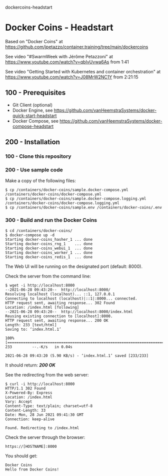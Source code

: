 dockercoins-headstart
# Docker Coins - Headstart

Based on "Docker Coins" at https://github.com/jpetazzo/container.training/tree/main/dockercoins

See video "#SwarmWeek with Jérôme Petazzoni" at https://www.youtube.com/watch?v=qbIvUvwa6As from 1:41

See video "Getting Started with Kubernetes and container orchestration" at https://www.youtube.com/watch?v=J08MrW2NC1Y from 2:21:15

## 100 - Prerequisites

- Git Client (optional)
- Docker Engine, see https://github.com/vanHeemstraSystems/docker-quick-start-headstart
- Docker Compose, see https://github.com/vanHeemstraSystems/docker-compose-headstart

## 200 - Installation

### 100 - Clone this repository

### 200 - Use sample code

Make a copy of the following files:

```
$ cp /containers/docker-coins/sample.docker-compose.yml /containers/docker-coins/docker-compose.yml
$ cp /containers/docker-coins/sample.docker-compose.logging.yml /containers/docker-coins/docker-compose.logging.yml
$ cp /containers/docker-coins/sample.env /containers/docker-coins/.env
```

### 300 - Build and run the Docker Coins

```
$ cd /containers/docker-coins/
$ docker-compose up -d
Starting docker-coins_hasher_1 ... done
Starting docker-coins_rng_1    ... done
Starting docker-coins_webui_1  ... done
Starting docker-coins_worker_1 ... done
Starting docker-coins_redis_1  ... done
```

The Web UI will be running on the designated port (default: 8000).

Check the server from the command line:

```
$ wget -i http://localhost:8000
--2021-06-28 09:43:20--  http://localhost:8000/
Resolving localhost (localhost)... ::1, 127.0.0.1
Connecting to localhost (localhost)|::1|:8000... connected.
HTTP request sent, awaiting response... 302 Found
Location: /index.html [following]
--2021-06-28 09:43:20--  http://localhost:8000/index.html
Reusing existing connection to [localhost]:8000.
HTTP request sent, awaiting response... 200 OK
Length: 233 [text/html]
Saving to: ‘index.html.1’

100%[==============================================================================================================================================================================>] 233         --.-K/s   in 0.04s   

2021-06-28 09:43:20 (5.90 KB/s) - ‘index.html.1’ saved [233/233]
```

It should return: ***200 OK***

See the redirecting from the web server:

```
$ curl -i http://localhost:8000
HTTP/1.1 302 Found
X-Powered-By: Express
Location: /index.html
Vary: Accept
Content-Type: text/plain; charset=utf-8
Content-Length: 33
Date: Mon, 28 Jun 2021 09:41:30 GMT
Connection: keep-alive

Found. Redirecting to /index.html
```

Check the server through the browser:

```
https://[HOSTNAME]:8000
```

You should get:

```
Docker Coins
Hello from Docker Coins!
```
